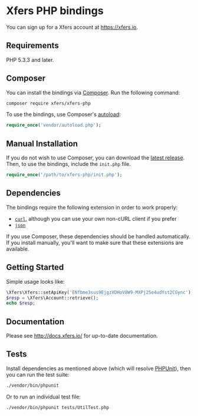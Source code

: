 # Xfers PHP bindings

You can sign up for a Xfers account at https://xfers.io.

## Requirements

PHP 5.3.3 and later.

## Composer

You can install the bindings via [Composer](http://getcomposer.org/). Run the following command:

```bash
composer require xfers/xfers-php
```

To use the bindings, use Composer's [autoload](https://getcomposer.org/doc/00-intro.md#autoloading):

```php
require_once('vendor/autoload.php');
```

## Manual Installation

If you do not wish to use Composer, you can download the [latest release](https://github.com/xfers/xfers-php/releases). Then, to use the bindings, include the `init.php` file.

```php
require_once('/path/to/xfers-php/init.php');
```

## Dependencies

The bindings require the following extension in order to work properly:

- [`curl`](https://secure.php.net/manual/en/book.curl.php), although you can use your own non-cURL client if you prefer
- [`json`](https://secure.php.net/manual/en/book.json.php)

If you use Composer, these dependencies should be handled automatically. If you install manually, you'll want to make sure that these extensions are available.

## Getting Started

Simple usage looks like:

```php
\Xfers\Xfers::setApiKey('ENfbme3sus9EjgzXDHoV8W9-MXPj25e4udYst2CGync');
$resp = \Xfers\Account::retrieve();
echo $resp;
```

## Documentation

Please see http://docs.xfers.io/ for up-to-date documentation.


## Tests

Install dependencies as mentioned above (which will resolve [PHPUnit](http://packagist.org/packages/phpunit/phpunit)), then you can run the test suite:

```bash
./vendor/bin/phpunit
```

Or to run an individual test file:

```bash
./vendor/bin/phpunit tests/UtilTest.php
```
